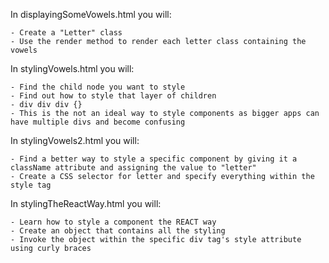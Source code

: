 In displayingSomeVowels.html you will:

    - Create a "Letter" class
    - Use the render method to render each letter class containing the vowels

In stylingVowels.html you will:

    - Find the child node you want to style
    - Find out how to style that layer of children
    - div div div {}
    - This is the not an ideal way to style components as bigger apps can have multiple divs and become confusing

In stylingVowels2.html you will:

    - Find a better way to style a specific component by giving it a className attribute and assigning the value to "letter"
    - Create a CSS selector for letter and specify everything within the style tag

In stylingTheReactWay.html you will:

    - Learn how to style a component the REACT way
    - Create an object that contains all the styling
    - Invoke the object within the specific div tag's style attribute using curly braces